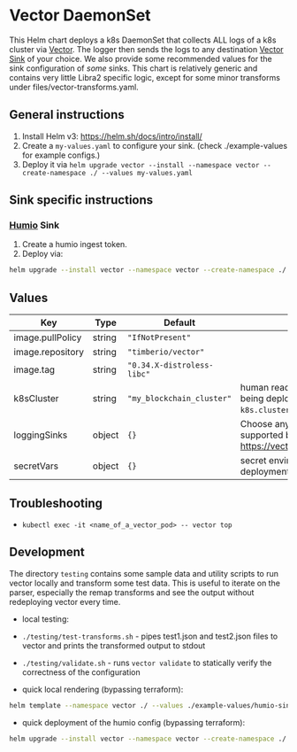 # Vector DaemonSet

This Helm chart deploys a k8s DaemonSet that collects ALL logs of a k8s cluster via [Vector](https://vector.dev/).
The logger then sends the logs to any destination [Vector Sink](https://vector.dev/docs/reference/configuration/sinks) of your choice.
We also provide some recommended values for the sink configuration of _some_ sinks.
This chart is relatively generic and contains very little Libra2 specific logic, except for some minor transforms under files/vector-transforms.yaml.

## General instructions

1. Install Helm v3: https://helm.sh/docs/intro/install/
2. Create a `my-values.yaml` to configure your sink. (check ./example-values for example configs.)
3. Deploy it via `helm upgrade vector --install --namespace vector --create-namespace ./ --values my-values.yaml`

## Sink specific instructions

### [Humio](https://www.humio.com/) Sink

1. Create a humio ingest token.
2. Deploy via:

```bash
helm upgrade --install vector --namespace vector --create-namespace ./ --values ./example-values/humio-sink.yaml --set k8sCluster=<cluster_name> --set-string secretVars.humio-credentials.HUMIO_TOKEN="<humio_token"
```

## Values

| Key | Type | Default | Description |
|-----|------|---------|-------------|
| image.pullPolicy | string | `"IfNotPresent"` |  |
| image.repository | string | `"timberio/vector"` |  |
| image.tag | string | `"0.34.X-distroless-libc"` |  |
| k8sCluster | string | `"my_blockchain_cluster"` | human readible name of the kubernetes cluster this is being deployed to. This will be added as field `k8s.cluster=<cluster_name>` into each log event |
| loggingSinks | object | `{}` | Choose any (you can choose multiple) logging sinks supported by vector as found here https://vector.dev/docs/reference/configuration/sinks/ |
| secretVars | object | `{}` | secret environment variables to pass to the deployment |

## Troubleshooting

- `kubectl exec -it <name_of_a_vector_pod> -- vector top`

## Development

The directory `testing` contains some sample data and utility scripts to run vector locally and transform some test data.
This is useful to iterate on the parser, especially the remap transforms and see the output without redeploying vector every time.

- local testing:
- `./testing/test-transforms.sh` - pipes test1.json and test2.json files to vector and prints the transformed output to stdout
- `./testing/validate.sh` - runs `vector validate` to statically verify the correctness of the configuration

- quick local rendering (bypassing terraform):

```bash
helm template --namespace vector ./ --values ./example-values/humio-sink.yaml --set k8sCluster=<cluster_name> --set-string secretVars.humio-credentials.HUMIO_TOKEN="<humio_token" > rendered.yaml
```

- quick deployment of the humio config (bypassing terraform):

```bash
helm upgrade --install vector --namespace vector --create-namespace ./ --values ./example-values/humio-sink.yaml --set k8sCluster=<cluster_name> --set-string secretVars.humio-credentials.HUMIO_TOKEN="<humio_token"
```
